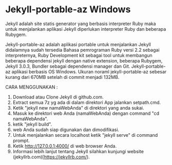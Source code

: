 Jekyll-portable-az Windows
==========================

Jekyll adalah site statis generator yang berbasis interpreter Ruby maka untuk menjalankan aplikasi Jekyll diperlukan interpreter Ruby dan beberapa Rubygem. 

Jekyll-portable-az adalah aplikasi portable untuk menjalankan Jekyll didalamnya sudah tersedia Bahasa pemrograman Ruby versi 2.2 sebagai interpreternya, Ruby Development kit sebagai tool untuk membangun beberapa dependensi jekyll dengan native extension, beberapa Rubygem, Jekyll 3.0.3, Bundler sebagai dependensi manager dan Git. Jekyll-portable-az aplikasi berbasis OS Windows. Ukuran noraml jekyll-portable-az sebesar kurang dari 670MB setelah di commit menjadi 132MB.

CARA MENGGUNAKAN :

1. Download atau Clone Jekyll di github.com.
2. Extract semua 7z yg ada di dalam direktori App jalankan setpath.cmd.
3. Ketik "jekyll new namaWebAnda" di direktori yang anda sukai.
4. Masuk ke direktori web Anda (namaWebAnda) dengan command "cd namaWebAnda".
5. ketik "jekyll build".
6. web Anda sudah siap digunakan dan dimodifikasi.
7. Untuk menjalankan secara localhost ketik "jekyll serve" di command prompt.
8. Ketik http://127.0.0.1:4000/ di web browser Anda.
9. Informasi lebih lanjut tentang Jekyll silahkan kunjungi website (jekyllrb.com)[https://jekyllrb.com/).